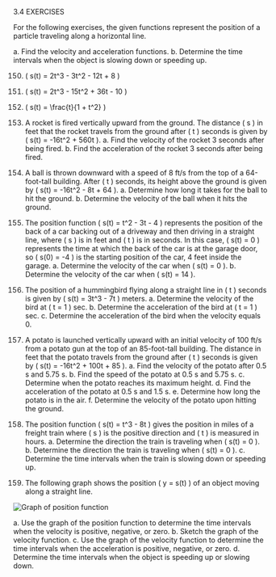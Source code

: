 3.4 EXERCISES

For the following exercises, the given functions represent the position of a particle traveling along a horizontal line.

a. Find the velocity and acceleration functions.
b. Determine the time intervals when the object is slowing down or speeding up.

150. \( s(t) = 2t^3 - 3t^2 - 12t + 8 \)
151. \( s(t) = 2t^3 - 15t^2 + 36t - 10 \)
152. \( s(t) = \frac{t}{1 + t^2} \)

153. A rocket is fired vertically upward from the ground. The distance \( s \) in feet that the rocket travels from the ground after \( t \) seconds is given by \( s(t) = -16t^2 + 560t \).
   a. Find the velocity of the rocket 3 seconds after being fired.
b. Find the acceleration of the rocket 3 seconds after being fired.

154. A ball is thrown downward with a speed of 8 ft/s from the top of a 64-foot-tall building. After \( t \) seconds, its height above the ground is given by \( s(t) = -16t^2 - 8t + 64 \).
   a. Determine how long it takes for the ball to hit the ground.
b. Determine the velocity of the ball when it hits the ground.

155. The position function \( s(t) = t^2 - 3t - 4 \) represents the position of the back of a car backing out of a driveway and then driving in a straight line, where \( s \) is in feet and \( t \) is in seconds. In this case, \( s(t) = 0 \) represents the time at which the back of the car is at the garage door, so \( s(0) = -4 \) is the starting position of the car, 4 feet inside the garage.
   a. Determine the velocity of the car when \( s(t) = 0 \).
b. Determine the velocity of the car when \( s(t) = 14 \).

156. The position of a hummingbird flying along a straight line in \( t \) seconds is given by \( s(t) = 3t^3 - 7t \) meters.
   a. Determine the velocity of the bird at \( t = 1 \) sec.
b. Determine the acceleration of the bird at \( t = 1 \) sec.
c. Determine the acceleration of the bird when the velocity equals 0.

157. A potato is launched vertically upward with an initial velocity of 100 ft/s from a potato gun at the top of an 85-foot-tall building. The distance in feet that the potato travels from the ground after \( t \) seconds is given by \( s(t) = -16t^2 + 100t + 85 \).
   a. Find the velocity of the potato after 0.5 s and 5.75 s.
b. Find the speed of the potato at 0.5 s and 5.75 s.
c. Determine when the potato reaches its maximum height.
d. Find the acceleration of the potato at 0.5 s and 1.5 s.
e. Determine how long the potato is in the air.
f. Determine the velocity of the potato upon hitting the ground.

158. The position function \( s(t) = t^3 - 8t \) gives the position in miles of a freight train where \( s \) is the positive direction and \( t \) is measured in hours.
   a. Determine the direction the train is traveling when \( s(t) = 0 \).
b. Determine the direction the train is traveling when \( s(t) = 0 \).
c. Determine the time intervals when the train is slowing down or speeding up.

159. The following graph shows the position \( y = s(t) \) of an object moving along a straight line.

![Graph of position function](attachment:position_graph.png)

a. Use the graph of the position function to determine the time intervals when the velocity is positive, negative, or zero.
b. Sketch the graph of the velocity function.
c. Use the graph of the velocity function to determine the time intervals when the acceleration is positive, negative, or zero.
d. Determine the time intervals when the object is speeding up or slowing down.